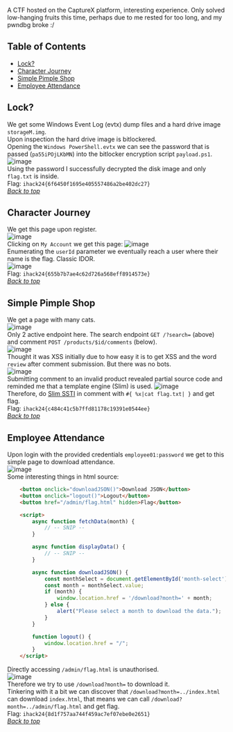 A CTF hosted on the CaptureX platform, interesting experience. Only solved low-hanging fruits this time, perhaps due to me rested for too long, and my pwndbg broke :/

## Table of Contents
- [Lock?](#lock)
- [Character Journey](#Character-Journey)
- [Simple Pimple Shop](#Simple-Pimple-Shop)
- [Employee Attendance](#Employee-Attendance)

## Lock?
We get some Windows Event Log (evtx) dump files and a hard drive image `storageM.img`.<br>
Upon inspection the hard drive image is bitlockered.<br>
Opening the `Windows PowerShell.evtx` we can see the password that is passed (`pa55iPOjLKbMN`) into the bitlocker encryption script `payload.ps1`.<br>
![image](https://github.com/user-attachments/assets/735c9fe0-cad7-4e1c-a450-e76da5c7e04a)<br>
Using the password I successfully decrypted the disk image and only `flag.txt` is inside.<br>
Flag: `ihack24{6f6450f1695e405557486a2be402dc27}`<br>
[*Back to top*](#table-of-contents)

## Character Journey
We get this page upon register.<br>
![image](https://github.com/user-attachments/assets/a771fd21-1b46-4754-b35c-b6436931f33c)<br>
Clicking on `My Account` we get this page:
![image](https://github.com/user-attachments/assets/c2c88850-8268-41e4-8b9a-5e8265058d7d)<br>
Enumerating the `userId` parameter we eventually reach a user where their name is the flag. Classic IDOR.<br>
![image](https://github.com/user-attachments/assets/6044ced0-be68-45bb-a28e-00f6a9a9e1dc)<br>
Flag: `ihack24{655b7b7ae4c62d726a568eff8914573e}`<br>
[*Back to top*](#table-of-contents)

## Simple Pimple Shop
We get a page with many cats.<br>
![image](https://github.com/user-attachments/assets/64b77892-d406-4dc8-9677-538ef524646e)<br>
Only 2 active endpoint here. The search endpoint `GET /?search=` (above) and comment `POST /products/$id/comments` (below).<br>
![image](https://github.com/user-attachments/assets/b8a368b0-572c-4355-94fc-d47ca9744fec)<br>
Thought it was XSS initially due to how easy it is to get XSS and the word `review` after comment submission. But there was no bots.<br>
![image](https://github.com/user-attachments/assets/1410ef1f-9ba2-495e-8f7c-25d098c00814)<br>
Submitting comment to an invalid product revealed partial source code and reminded me that a template engine (Slim) is used.
![image](https://github.com/user-attachments/assets/a9c92e02-4569-41dc-a54a-481b5073da10)<br>
Therefore, do [Slim SSTI](https://github.com/swisskyrepo/PayloadsAllTheThings/tree/master/Server%20Side%20Template%20Injection#ruby---code-execution) in comment with `#{ %x|cat flag.txt| }` and get flag.<br>
Flag: `ihack24{c484c41c5b7ffd81178c19391e0544ee}`<br>
[*Back to top*](#table-of-contents)

## Employee Attendance
Upon login with the provided credentials `employee01:password` we get to this simple page to download attendance.<br>
![image](https://github.com/user-attachments/assets/449e260c-0ef7-41dc-9a5d-5e8670aefe77)<br>
Some interesting things in html source:<br>
```html
    <button onclick="downloadJSON()">Download JSON</button>
    <button onclick="logout()">Logout</button>
    <button href="/admin/flag.html" hidden>Flag</button>

    <script>
        async function fetchData(month) {
            // -- SNIP --
        }

        async function displayData() {
            // -- SNIP --
        }

        async function downloadJSON() {
            const monthSelect = document.getElementById('month-select');
            const month = monthSelect.value;
            if (month) {
                window.location.href = '/download?month=' + month;
            } else {
                alert("Please select a month to download the data.");
            }
        }

        function logout() {
            window.location.href = "/";
        }
    </script>
```
Directly accessing `/admin/flag.html` is unauthorised.<br>
![image](https://github.com/user-attachments/assets/ee97c825-0f91-4604-a0da-f82fd22ba137)<br>
Therefore we try to use `/download?month=` to download it.<br>
Tinkering with it a bit we can discover that `/download?month=../index.html` can download `index.html`, that means we can call `/download?month=../admin/flag.html` and get flag.<br>
Flag: `ihack24{8d1f757aa744f459ac7ef07ebe0e2651}`<br>
[*Back to top*](#table-of-contents)
